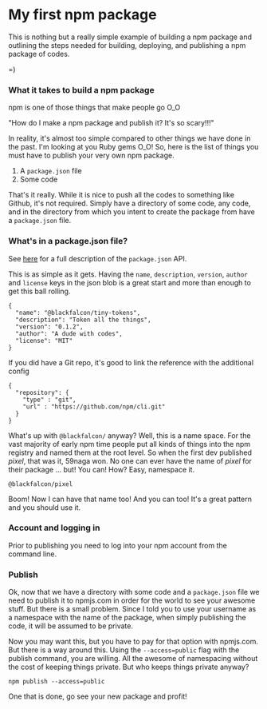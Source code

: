 # My first npm package

This is nothing but a really simple example of building a npm package and outlining the steps needed for building, deploying, and publishing a npm package of codes.

=)

### What it takes to build a npm package

npm is one of those things that make people go O_O

"How do I make a npm package and publish it? It's so scary!!!"

In reality, it's almost too simple compared to other things we have done in the past. I'm looking at you Ruby gems O_O! So, here is the list of things you must have to publish your very own npm package.

1. A `package.json` file
1. Some code

That's it really. While it is nice to push all the codes to something like Github, it's not required. Simply have a directory of some code, any code, and in the directory from which you intent to create the package from have a `package.json` file.

### What's in a package.json file?

See [here](https://docs.npmjs.com/files/package.json) for a full description of the `package.json` API.

This is as simple as it gets. Having the `name`, `description`, `version`, `author` and `license` keys in the json blob is a great start and more than enough to get this ball rolling.

```
{
  "name": "@blackfalcon/tiny-tokens",
  "description": "Token all the things",
  "version": "0.1.2",
  "author": "A dude with codes",
  "license": "MIT"
}
```

If you did have a Git repo, it's good to link the reference with the additional config

```
{
  "repository": {
    "type" : "git",
    "url" : "https://github.com/npm/cli.git"
  }
}
```

What's up with `@blackfalcon/` anyway? Well, this is a name space. For the vast majority of early npm time people put all kinds of things into the npm registry and named them at the root level. So when the first dev published _pixel_, that was it, 59naga won. No one can ever have the name of _pixel_ for their package ... but! You can! How? Easy, namespace it.

```
@blackfalcon/pixel
```

Boom! Now I can have that name too! And you can too! It's a great pattern and you should use it.

### Account and logging in

Prior to publishing you need to log into your npm account from the command line.

### Publish

Ok, now that we have a directory with some code and a `package.json` file we need to publish it to npmjs.com in order for the world to see your awesome stuff. But there is a small problem. Since I told you to use your username as a namespace with the name of the package, when simply publishing the code, it will be assumed to be private.

Now you may want this, but you have to pay for that option with npmjs.com. But there is a way around this. Using the `--access=public` flag with the publish command, you are willing. All the awesome of namespacing without the cost of keeping things private. But who keeps things private anyway?

```
npm publish --access=public
```

One that is done, go see your new package and profit!
